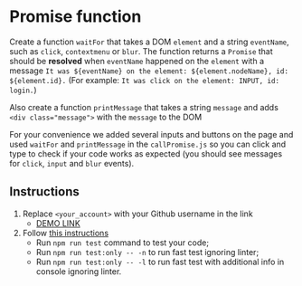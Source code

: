 # Promise function
Create a function `waitFor` that takes a DOM `element` and a string `eventName`, such as `click`, `contextmenu` or `blur`.
The function returns a `Promise` that should be **resolved** when `eventName` happened on the `element` with a message
`It was ${eventName} on the element: ${element.nodeName}, id: ${element.id}.`
(For example: `It was click on the element: INPUT, id: login.`)

Also create a function `printMessage` that takes a string `message` and adds `<div class="message">` with the `message` to the DOM

For your convenience we added several inputs and buttons on the page and used `waitFor` and `printMessage` in the `callPromise.js` 
so you can click and type to check if your code works as expected (you should see messages for `click`, `input` and `blur` events).

## Instructions
1. Replace `<your_account>` with your Github username in the link
    - [DEMO LINK](https://KateRiaz.github.io/js_promise_function_DOM/)
2. Follow [this instructions](https://mate-academy.github.io/layout_task-guideline/)
    - Run `npm run test` command to test your code;
    - Run `npm run test:only -- -n` to run fast test ignoring linter;
    - Run `npm run test:only -- -l` to run fast test with additional info in console ignoring linter.
